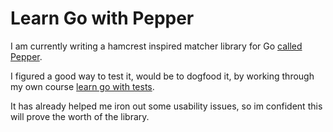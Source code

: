 # Learn Go with Pepper

I am currently writing a hamcrest inspired matcher library for Go [called Pepper](https://github.com/quii/pepper). 

I figured a good way to test it, would be to dogfood it, by working through my own course [learn go with tests](https://github.com/quii/learn-go-with-tests). 

It has already helped me iron out some usability issues, so im confident this will prove the worth of the library. 
